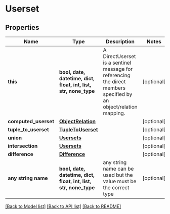 # Userset


## Properties
Name | Type | Description | Notes
------------ | ------------- | ------------- | -------------
**this** | **bool, date, datetime, dict, float, int, list, str, none_type** | A DirectUserset is a sentinel message for referencing the direct members specified by an object/relation mapping. | [optional] 
**computed_userset** | [**ObjectRelation**](ObjectRelation.md) |  | [optional] 
**tuple_to_userset** | [**TupleToUserset**](TupleToUserset.md) |  | [optional] 
**union** | [**Usersets**](Usersets.md) |  | [optional] 
**intersection** | [**Usersets**](Usersets.md) |  | [optional] 
**difference** | [**Difference**](Difference.md) |  | [optional] 
**any string name** | **bool, date, datetime, dict, float, int, list, str, none_type** | any string name can be used but the value must be the correct type | [optional]

[[Back to Model list]](../README.md#documentation-for-models) [[Back to API list]](../README.md#documentation-for-api-endpoints) [[Back to README]](../README.md)


